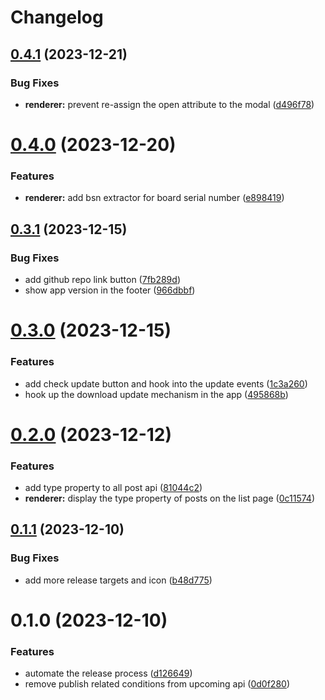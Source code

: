 # Changelog

## [0.4.1](https://github.com/argusherd/auto-baha-post/compare/v0.4.0...v0.4.1) (2023-12-21)


### Bug Fixes

* **renderer:** prevent re-assign the open attribute to the modal ([d496f78](https://github.com/argusherd/auto-baha-post/commit/d496f78a96eaab8f101ef7c2c239e4ccaebabf18))

# [0.4.0](https://github.com/argusherd/auto-baha-post/compare/v0.3.1...v0.4.0) (2023-12-20)


### Features

* **renderer:** add bsn extractor for board serial number ([e898419](https://github.com/argusherd/auto-baha-post/commit/e8984197ec8a4a3f1b076bd7c26119d2e1e10cee))

## [0.3.1](https://github.com/argusherd/auto-baha-post/compare/v0.3.0...v0.3.1) (2023-12-15)


### Bug Fixes

* add github repo link button ([7fb289d](https://github.com/argusherd/auto-baha-post/commit/7fb289d18f810c826912c9c7258e1b2015185c56))
* show app version in the footer ([966dbbf](https://github.com/argusherd/auto-baha-post/commit/966dbbfb2ffda6776c484c28554cc98e25bab214))

# [0.3.0](https://github.com/argusherd/auto-baha-post/compare/v0.2.0...v0.3.0) (2023-12-15)


### Features

* add check update button and hook into the update events ([1c3a260](https://github.com/argusherd/auto-baha-post/commit/1c3a260b9813b50e6150c9e8d1d39abcd529a3d4))
* hook up the download update mechanism in the app ([495868b](https://github.com/argusherd/auto-baha-post/commit/495868bbc215a7c89627019ef27b8b3e4d453d63))

# [0.2.0](https://github.com/argusherd/auto-baha-post/compare/v0.1.1...v0.2.0) (2023-12-12)


### Features

* add type property to all post api ([81044c2](https://github.com/argusherd/auto-baha-post/commit/81044c2884ff624542869564d1c7f18ccb402480))
* **renderer:** display the type property of posts on the list page ([0c11574](https://github.com/argusherd/auto-baha-post/commit/0c11574cf426ae54ac4765fdf02e53992f1d4673))

## [0.1.1](https://github.com/argusherd/auto-baha-post/compare/v0.1.0...v0.1.1) (2023-12-10)


### Bug Fixes

* add more release targets and icon ([b48d775](https://github.com/argusherd/auto-baha-post/commit/b48d775836fe1d46fe160130684177547ff0e1fe))

# 0.1.0 (2023-12-10)


### Features

* automate the release process ([d126649](https://github.com/argusherd/auto-baha-post/commit/d12664984d8c7e0094ec833ececdc02c7b35ed43))
* remove publish related conditions from upcoming api ([0d0f280](https://github.com/argusherd/auto-baha-post/commit/0d0f280556502ed67b2d7f3e8afa1f5b9ceef7ad))
